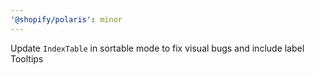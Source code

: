 ```yaml
---
'@shopify/polaris': minor
---
```


Update `IndexTable` in sortable mode to fix visual bugs and include label Tooltips
